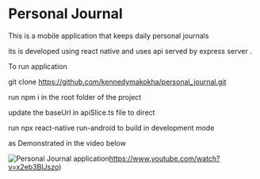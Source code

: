 # Personal Journal
This is a mobile application that keeps daily personal journals 

its is developed using react native and uses api served by express server . 

To run application 

git clone https://github.com/kennedymakokha/personal_journal.git 

run npm i  in the root folder of the project 

update the baseUrl in apiSlice.ts file to direct 

run npx react-native run-android to build in development mode 

as Demonstrated in the video below  

![Personal Journal application](https://img.youtube.com/vi/x2eb3BIJszo?si=1uXEyqO5rIAmvkB5/1.jpg)https://www.youtube.com/watch?v=x2eb3BIJszo)
  


